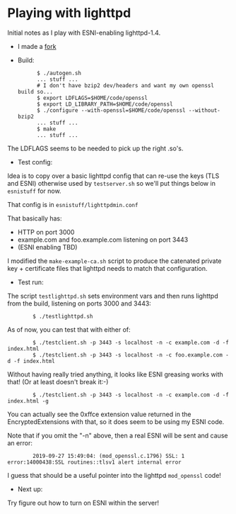 
# Playing with lighttpd

Initial notes as I play with ESNI-enabling lighttpd-1.4.

- I made a [fork](https://github.com/sftcd/lighttpd1.4)

- Build:

            $ ./autogen.sh 
            ... stuff ...
            # I don't have bzip2 dev/headers and want my own openssl build so...
            $ export LDFLAGS=$HOME/code/openssl
            $ export LD_LIBRARY_PATH=$HOME/code/openssl
            $ ./configure --with-openssl=$HOME/code/openssl --without-bzip2
            ... stuff ...
            $ make
            ... stuff ...

The LDFLAGS seems to be needed to pick up the right .so's.

- Test config:

Idea is to copy over a basic lighttpd config that can re-use the
keys (TLS and ESNI) otherwise used by ``testserver.sh`` so we'll
put things below in ``esnistuff`` for now.

That config is in ``esnistuff/lighttpdmin.conf``

That basically has:

- HTTP on port 3000
- example.com and foo.example.com listening on port 3443
- (ESNI enabling TBD)

I modified the ``make-example-ca.sh`` script to produce the 
catenated private key + certificate files that lighttpd needs
to match that configuration.

- Test run:

The script ``testlighttpd.sh`` sets environment vars and then
runs lighttpd from the build, listening on ports 3000 and 3443:

            $ ./testlighttpd.sh

As of now, you can test that with either of:

            $ ./testclient.sh -p 3443 -s localhost -n -c example.com -d -f index.html 
            $ ./testclient.sh -p 3443 -s localhost -n -c foo.example.com -d -f index.html 

Without having really tried anything, it looks like ESNI greasing works with
that! (Or at least doesn't break it:-)

            $ ./testclient.sh -p 3443 -s localhost -n -c example.com -d -f index.html -g

You can actually see the 0xffce extension value returned in the EncryptedExtensions
with that, so it does seem to be using my ESNI code. 

Note that if you omit the "-n" above, then a real ESNI will be sent and cause an error:

            2019-09-27 15:49:04: (mod_openssl.c.1796) SSL: 1 error:14000438:SSL routines::tlsv1 alert internal error 

I guess that should be a useful pointer into the lighttpd ``mod_openssl`` code!

- Next up:

Try figure out how to turn on ESNI within the server!


